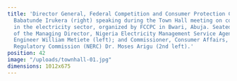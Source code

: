 ```yaml
---
title: 'Director General, Federal Competition and Consumer Protection Commission (FCCPC),
  Babatunde Irukera (right) speaking during the Town Hall meeting on consumer issues
  in the electricity sector, organized by FCCPC in Bwari, Abuja. Seated (front): Representative
  of the Managing Director, Nigeria Electricity Management Service Agency (NEMSA),
  Engineer William Metiete (left); and Commissioner, Consumer Affairs, Nigeria Electricity
  Regulatory Commission (NERC) Dr. Moses Arigu (2nd left).'
position: 42
image: "/uploads/townhall-01.jpg"
dimensions: 1012x675
---
```


